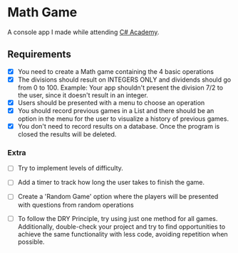 # Math Game

A console app I made while attending [C# Academy](https://www.thecsharpacademy.com/).

## Requirements

- [x] You need to create a Math game containing the 4 basic operations
- [x] The divisions should result on INTEGERS ONLY and dividends should go from 0 to 100. Example: Your app shouldn't present the division 7/2 to the user, since it doesn't result in an integer.
- [x] Users should be presented with a menu to choose an operation
- [x] You should record previous games in a List and there should be an option in the menu for the user to visualize a history of previous games.
- [x] You don't need to record results on a database. Once the program is closed the results will be deleted.

### Extra
- [ ] Try to implement levels of difficulty.
- [ ] Add a timer to track how long the user takes to finish the game.
- [ ] Create a 'Random Game' option where the players will be presented with questions from random operations
- [ ] To follow the DRY Principle, try using just one method for all games. Additionally, double-check your project and try to find opportunities to achieve the same functionality with less code, avoiding repetition when possible.

